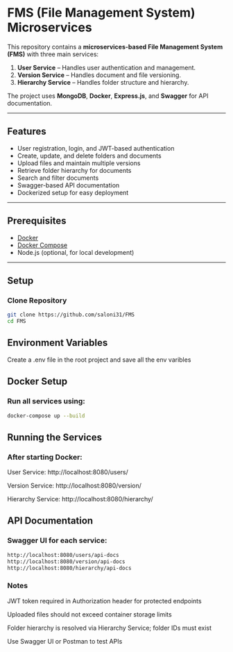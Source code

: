 # FMS (File Management System) Microservices

This repository contains a **microservices-based File Management System (FMS)** with three main services:

1. **User Service** – Handles user authentication and management.
2. **Version Service** – Handles document and file versioning.
3. **Hierarchy Service** – Handles folder structure and hierarchy.

The project uses **MongoDB**, **Docker**, **Express.js**, and **Swagger** for API documentation.

---

## Features

- User registration, login, and JWT-based authentication
- Create, update, and delete folders and documents
- Upload files and maintain multiple versions
- Retrieve folder hierarchy for documents
- Search and filter documents
- Swagger-based API documentation
- Dockerized setup for easy deployment

---

## Prerequisites

- [Docker](https://www.docker.com/)
- [Docker Compose](https://docs.docker.com/compose/)
- Node.js (optional, for local development)

---

## Setup

### Clone Repository

```bash
git clone https://github.com/saloni31/FMS
cd FMS
```

## Environment Variables
Create a .env file in the root project and save all the env varibles

## Docker Setup

### Run all services using:
```bash
docker-compose up --build
```

## Running the Services

### After starting Docker:

User Service: http://localhost:8080/users/

Version Service: http://localhost:8080/version/

Hierarchy Service: http://localhost:8080/hierarchy/


## API Documentation

### Swagger UI for each service:

```bash
http://localhost:8080/users/api-docs
http://localhost:8080/version/api-docs
http://localhost:8080/hierarchy/api-docs

```

### Notes

JWT token required in Authorization header for protected endpoints

Uploaded files should not exceed container storage limits

Folder hierarchy is resolved via Hierarchy Service; folder IDs must exist

Use Swagger UI or Postman to test APIs

